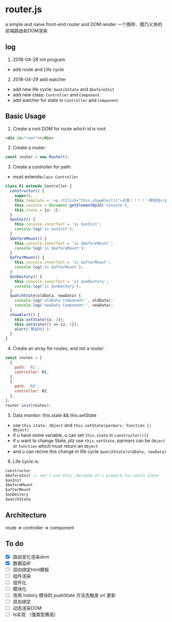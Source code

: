 # router.js
a simple and naive front-end router and DOM render 一个图样、图乃义务的前端路由和DOM渲染

## log
1. 2018-04-28 init program
  - add route and Life cycle
2. 2018-04-29 add watcher
  - add new life cycle: `$watchState` and `$beforeInit`
  - add new class: `Controller` and `Component`
  - add watcher for state in `Controller` and `Component`

## Basic Usage

1. Create a root DOM for route which id is root:
```html
<div id="root"></div>
```

2. Create a router:
``` javascript
const router = new Router();
```

3. Create a controller for path:
  - must extends`class Controller`
``` javascript
class R1 extends Controller {
  constructor() {
    super();
    this.template = '<p rtClick="this.showAlert()">点我！！！！！啊哈哈</p>';
    this.console = document.getElementById('console');
    this.state = {a: 1};
  }
  $onInit() {
    this.console.innerText = 'is $onInit';
    console.log('is $onInit');
  }
  $beforeMount() {
    this.console.innerText = 'is $beforeMount';
    console.log('is $beforeMount');
  }
  $afterMount() {
    this.console.innerText = 'is $afterMount';
    console.log('is $afterMount');
  }
  $onDestory() {
    this.console.innerText = 'is $onDestory';
    console.log('is $onDestory');
  }
  $watchState(oldData, newData) {
    console.log('oldData Component:', oldData);
    console.log('newData Component:', newData);
  }
  showAlert() {
    this.setState({a: 2});
    this.setState(() => {a: 2});
    alert('草拟吗1');
  }
}
```

4. Create an array for routes, and init a router:
```javascript
const routes = [
  {
    path: 'R1',
    controller: R1,
  },
  {
    path: 'R2',
    controller: R2,
  },
];
router.init(routes);
```
5. Data monitor: this.state && this.setState
- use `this.state: Object` and `this.setState(parmars: Function || Object)`
- if u have some variable, u can set `this.state` in `constructor(){}`
- if u want to change State, plz use `this.setState`, parmars can be `Object` or `Function` which must return an `Object`
- and u can recive this change in life cycle `$watchState(oldData, newData)`


6. Life cycle is:
```javascript
constructor
$beforeInit // don't use this ,because it's prepare for watch state
$onInit
$beforeMount
$afterMount
$onDestory
$watchState
```

## Architecture
route => controller => component

## To do
- [x] 路由变化渲染dom
- [x] 数据监听
- [ ] 双向绑定html模板
- [ ] 组件渲染
- [ ] 组件化
- [ ] 模块化
- [ ] 改用 history 模块的 pushState 方法去触发 url 更新
- [ ] 双向绑定
- [ ] 动态渲染DOM
- [ ] ts实现 （强类型赛高）
